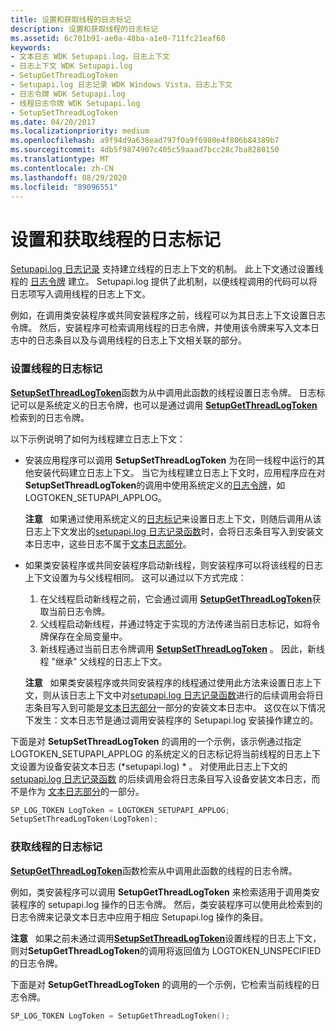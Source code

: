 ```yaml
---
title: 设置和获取线程的日志标记
description: 设置和获取线程的日志标记
ms.assetid: 6c701b91-ae0a-48ba-a1e0-711fc21eaf60
keywords:
- 文本日志 WDK Setupapi.log，日志上下文
- 日志上下文 WDK Setupapi.log
- SetupGetThreadLogToken
- Setupapi.log 日志记录 WDK Windows Vista，日志上下文
- 日志令牌 WDK Setupapi.log
- 线程日志令牌 WDK Setupapi.log
- SetupSetThreadLogToken
ms.date: 04/20/2017
ms.localizationpriority: medium
ms.openlocfilehash: a9f94d9a638ead797f0a9f6980e4f806b84389b7
ms.sourcegitcommit: 4db5f9874907c405c59aaad7bcc28c7ba8280150
ms.translationtype: MT
ms.contentlocale: zh-CN
ms.lasthandoff: 08/29/2020
ms.locfileid: "89096551"
---
```

# <a name="setting-and-getting-a-log-token-for-a-thread"></a>设置和获取线程的日志标记


[Setupapi.log 日志记录](setupapi-logging--windows-vista-and-later-.md) 支持建立线程的日志上下文的机制。 此上下文通过设置线程的 [日志令牌](log-tokens.md) 建立。 Setupapi.log 提供了此机制，以便线程调用的代码可以将日志项写入调用线程的日志上下文。

例如，在调用类安装程序或共同安装程序之前，线程可以为其日志上下文设置日志令牌。 然后，安装程序可检索调用线程的日志令牌，并使用该令牌来写入文本日志中的日志条目以及与调用线程的日志上下文相关联的部分。

### <a name="setting-a-log-token-for-a-thread"></a><a href="" id="setting-a-log-token-for-a-thread"></a> 设置线程的日志标记

[**SetupSetThreadLogToken**](/windows/desktop/api/setupapi/nf-setupapi-setupsetthreadlogtoken)函数为从中调用此函数的线程设置日志令牌。 日志标记可以是系统定义的日志令牌，也可以是通过调用 [**SetupGetThreadLogToken**](/windows/desktop/api/setupapi/nf-setupapi-setupgetthreadlogtoken)检索到的日志令牌。

以下示例说明了如何为线程建立日志上下文：

-   安装应用程序可以调用 **SetupSetThreadLogToken** 为在同一线程中运行的其他安装代码建立日志上下文。 当它为线程建立日志上下文时，应用程序应在对**SetupSetThreadLogToken**的调用中使用系统定义的[日志令牌](log-tokens.md)，如 LOGTOKEN_SETUPAPI_APPLOG。

    **注意**   如果通过使用系统定义的[日志标记](log-tokens.md)来设置日志上下文，则随后调用从该日志上下文发出的[setupapi.log 日志记录函数](/previous-versions/ff550878(v=vs.85))时，会将日志条目写入到安装文本日志中，这些日志不属于[文本日志部分](format-of-a-text-log-section.md)。

     

-   如果类安装程序或共同安装程序启动新线程，则安装程序可以将该线程的日志上下文设置为与父线程相同。 这可以通过以下方式完成：
    1.  在父线程启动新线程之前，它会通过调用 [**SetupGetThreadLogToken**](/windows/desktop/api/setupapi/nf-setupapi-setupgetthreadlogtoken)获取当前日志令牌。
    2.  父线程启动新线程，并通过特定于实现的方法传递当前日志标记，如将令牌保存在全局变量中。
    3.  新线程通过当前日志令牌调用 [**SetupSetThreadLogToken**](/windows/desktop/api/setupapi/nf-setupapi-setupsetthreadlogtoken) 。 因此，新线程 "继承" 父线程的日志上下文。

    **注意**   如果类安装程序或共同安装程序的线程通过使用此方法来设置日志上下文，则从该日志上下文中对[setupapi.log 日志记录函数](/previous-versions/ff550878(v=vs.85))进行的后续调用会将日志条目写入到可能是[文本日志部分](format-of-a-text-log-section.md)一部分的安装文本日志中。 这仅在以下情况下发生：文本日志节是通过调用安装程序的 Setupapi.log 安装操作建立的。

     

下面是对 **SetupSetThreadLogToken** 的调用的一个示例，该示例通过指定 LOGTOKEN_SETUPAPI_APPLOG 的系统定义的日志标记将当前线程的日志上下文设置为设备安装文本日志 (*setupapi.log) * 。 对使用此日志上下文的 [setupapi.log 日志记录函数](/previous-versions/ff550878(v=vs.85)) 的后续调用会将日志条目写入设备安装文本日志，而不是作为 [文本日志部分](format-of-a-text-log-section.md)的一部分。

```cpp
SP_LOG_TOKEN LogToken = LOGTOKEN_SETUPAPI_APPLOG;
SetupSetThreadLogToken(LogToken);
```

### <a name="getting-a-log-token-for-a-thread"></a><a href="" id="getting-a-log-token-for-a-thread"></a> 获取线程的日志标记

[**SetupGetThreadLogToken**](/windows/desktop/api/setupapi/nf-setupapi-setupgetthreadlogtoken)函数检索从中调用此函数的线程的日志令牌。

例如，类安装程序可以调用 **SetupGetThreadLogToken** 来检索适用于调用类安装程序的 setupapi.log 操作的日志令牌。 然后，类安装程序可以使用此检索到的日志令牌来记录文本日志中应用于相应 Setupapi.log 操作的条目。

**注意**   如果之前未通过调用[**SetupSetThreadLogToken**](/windows/desktop/api/setupapi/nf-setupapi-setupsetthreadlogtoken)设置线程的日志上下文，则对**SetupGetThreadLogToken**的调用将返回值为 LOGTOKEN_UNSPECIFIED 的日志令牌。

 

下面是对 **SetupGetThreadLogToken** 的调用的一个示例，它检索当前线程的日志令牌。

```cpp
SP_LOG_TOKEN LogToken = SetupGetThreadLogToken();
```

 

